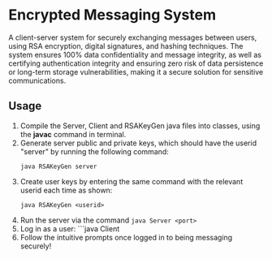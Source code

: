 # Encrypted Messaging System
A client-server system for securely exchanging messages between users, using RSA encryption, digital signatures, and hashing techniques. The system ensures 100% data confidentiality and message integrity, as well as certifying authentication integrity and ensuring zero risk of data persistence or long-term storage vulnerabilities, making it a secure solution for sensitive communications.

## Usage
1. Compile the Server, Client and RSAKeyGen java files into classes, using the **javac** command in terminal.
2. Generate server public and private keys, which should have the userid "server" by running the following command:
   ```
   java RSAKeyGen server
   ```
3. Create user keys by entering the same command with the relevant userid each time as shown:
   ```
   java RSAKeyGen <userid>
   ```
4. Run the server via the command ```java Server <port>```
5. Log in as a user: ```java Client <host> <port> <userid>
6. Follow the intuitive prompts once logged in to being messaging securely!
